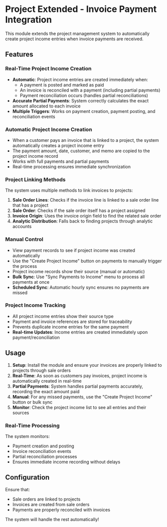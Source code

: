 # Project Extended - Invoice Payment Integration

This module extends the project management system to automatically create project income entries when invoice payments are received.

## Features

### Real-Time Project Income Creation
- **Automatic**: Project income entries are created immediately when:
  - A payment is posted and marked as paid
  - An invoice is reconciled with a payment (including partial payments)
  - Payment reconciliation occurs (handles partial reconciliations)
- **Accurate Partial Payments**: System correctly calculates the exact amount allocated to each invoice
- **Multiple Triggers**: Works on payment creation, payment posting, and reconciliation events

### Automatic Project Income Creation
- When a customer pays an invoice that is linked to a project, the system automatically creates a project income entry
- The payment amount, date, customer, and memo are copied to the project income record
- Works with full payments and partial payments
- Real-time processing ensures immediate synchronization

### Project Linking Methods
The system uses multiple methods to link invoices to projects:

1. **Sale Order Lines**: Checks if the invoice line is linked to a sale order line that has a project
2. **Sale Order**: Checks if the sale order itself has a project assigned
3. **Invoice Origin**: Uses the invoice origin field to find the related sale order
4. **Analytic Distribution**: Falls back to finding projects through analytic accounts

### Manual Control
- View payment records to see if project income was created automatically
- Use the "Create Project Income" button on payments to manually trigger the process
- Project income records show their source (manual or automatic)
- **Bulk Sync**: Use "Sync Payments to Income" menu to process all payments at once
- **Scheduled Sync**: Automatic hourly sync ensures no payments are missed

### Project Income Tracking
- All project income entries show their source type
- Payment and invoice references are stored for traceability
- Prevents duplicate income entries for the same payment
- **Real-time Updates**: Income entries are created immediately upon payment/reconciliation

## Usage

1. **Setup**: Install the module and ensure your invoices are properly linked to projects through sale orders
2. **Real-Time**: As soon as customers pay invoices, project income is automatically created in real-time
3. **Partial Payments**: System handles partial payments accurately, recording the exact amount paid
4. **Manual**: For any missed payments, use the "Create Project Income" button or bulk sync
5. **Monitor**: Check the project income list to see all entries and their sources

### Real-Time Processing
The system monitors:
- Payment creation and posting
- Invoice reconciliation events  
- Partial reconciliation processes
- Ensures immediate income recording without delays

## Configuration

Ensure that:
- Sale orders are linked to projects
- Invoices are created from sale orders
- Payments are properly reconciled with invoices

The system will handle the rest automatically!
